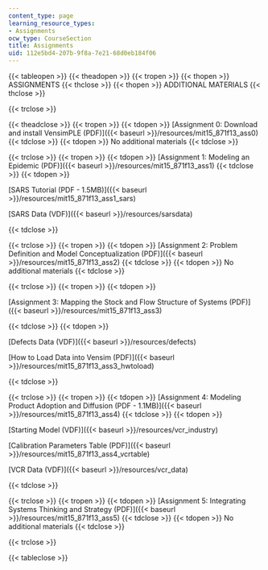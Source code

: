 ```yaml
---
content_type: page
learning_resource_types:
- Assignments
ocw_type: CourseSection
title: Assignments
uid: 112e5bd4-207b-9f8a-7e21-68d0eb184f06
---
```


{{< tableopen >}}
{{< theadopen >}}
{{< tropen >}}
{{< thopen >}}
ASSIGNMENTS
{{< thclose >}}
{{< thopen >}}
ADDITIONAL MATERIALS
{{< thclose >}}

{{< trclose >}}

{{< theadclose >}}
{{< tropen >}}
{{< tdopen >}}
[Assignment 0: Download and install VensimPLE (PDF)]({{< baseurl >}}/resources/mit15_871f13_ass0)
{{< tdclose >}}
{{< tdopen >}}
No additional materials
{{< tdclose >}}

{{< trclose >}}
{{< tropen >}}
{{< tdopen >}}
[Assignment 1: Modeling an Epidemic (PDF)]({{< baseurl >}}/resources/mit15_871f13_ass1)
{{< tdclose >}}
{{< tdopen >}}


[SARS Tutorial (PDF - 1.5MB)]({{< baseurl >}}/resources/mit15_871f13_ass1_sars)

[SARS Data (VDF)]({{< baseurl >}}/resources/sarsdata)


{{< tdclose >}}

{{< trclose >}}
{{< tropen >}}
{{< tdopen >}}
[Assignment 2: Problem Definition and Model Conceptualization (PDF)]({{< baseurl >}}/resources/mit15_871f13_ass2)
{{< tdclose >}}
{{< tdopen >}}
No additional materials
{{< tdclose >}}

{{< trclose >}}
{{< tropen >}}
{{< tdopen >}}


[Assignment 3: Mapping the Stock and Flow Structure of Systems (PDF)]({{< baseurl >}}/resources/mit15_871f13_ass3)


{{< tdclose >}}
{{< tdopen >}}


[Defects Data (VDF)]({{< baseurl >}}/resources/defects)

[How to Load Data into Vensim (PDF)]({{< baseurl >}}/resources/mit15_871f13_ass3_hwtoload)


{{< tdclose >}}

{{< trclose >}}
{{< tropen >}}
{{< tdopen >}}
[Assignment 4: Modeling Product Adoption and Diffusion (PDF - 1.1MB)]({{< baseurl >}}/resources/mit15_871f13_ass4)
{{< tdclose >}}
{{< tdopen >}}


[Starting Model (VDF)]({{< baseurl >}}/resources/vcr_industry)

[Calibration Parameters Table (PDF)]({{< baseurl >}}/resources/mit15_871f13_ass4_vcrtable)

[VCR Data (VDF)]({{< baseurl >}}/resources/vcr_data)


{{< tdclose >}}

{{< trclose >}}
{{< tropen >}}
{{< tdopen >}}
[Assignment 5: Integrating Systems Thinking and Strategy (PDF)]({{< baseurl >}}/resources/mit15_871f13_ass5)
{{< tdclose >}}
{{< tdopen >}}
No additional materials
{{< tdclose >}}

{{< trclose >}}

{{< tableclose >}}